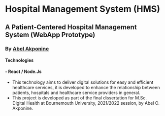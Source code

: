 # Hospital Management System (HMS)
## A Patient-Centered Hospital Management System (WebApp Prototype)
### By [Abel Akponine](https://www.linkedin.com/in/abel-akponine-76289a15a/)
#### Technologies
#### - React / Node.Js
+ This technology aims to deliver digital solutions for easy and efficient healthcare services, it is developed to enhance the relationship between patients, hospitals and healthcare service providers in general.
+ This project is developed as part of the final dissertation for M.Sc. Digital Health at Bournemouth University, 2021/2022 session, by Abel O. Akponine.
